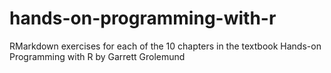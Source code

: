 # hands-on-programming-with-r
RMarkdown exercises for each of the 10 chapters in the textbook Hands-on Programming with R by Garrett Grolemund
